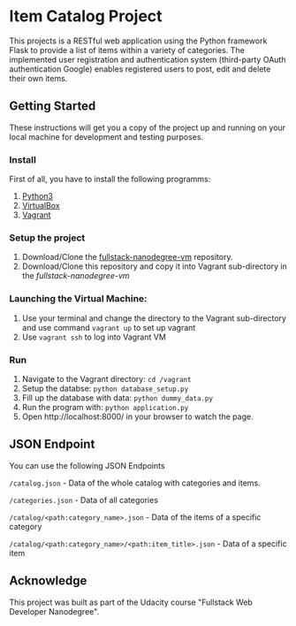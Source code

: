 # Item Catalog Project
This projects is a RESTful web application using the Python framework Flask to provide a list of items within a variety of categories. The implemented user registration and authentication system (third-party OAuth authentication Google) enables registered users to post, edit and delete their own items.

## Getting Started

These instructions will get you a copy of the project up and running on your local machine for development and testing purposes. 

### Install

First of all, you have to install the following programms: 
1. [Python3](https://www.python.org/downloads)
2. [VirtualBox](https://www.virtualbox.org/wiki/Downloads)
3. [Vagrant](https://www.vagrantup.com/downloads.html)

### Setup the project
1. Download/Clone the [fullstack-nanodegree-vm](https://github.com/udacity/fullstack-nanodegree-vm) repository.
3. Download/Clone this repository and copy it into Vagrant sub-directory in the *fullstack-nanodegree-vm* 

### Launching the Virtual Machine:
  1. Use your terminal and change the directory to the Vagrant sub-directory and use command `vagrant up` to set up vagrant
  2. Use `vagrant ssh` to log into Vagrant VM

### Run
1. Navigate to the Vagrant directory: `cd /vagrant`
2. Setup the databse: `python database_setup.py`
2. Fill up the database with data: `python dummy_data.py`
3. Run the program with: `python application.py`
4. Open http://localhost:8000/ in your browser to watch the page. 

## JSON Endpoint
You can use the following JSON Endpoints

`/catalog.json` - Data of the whole catalog with categories and items. 

`/categories.json` - Data of all categories

`/catalog/<path:category_name>.json` - Data of the items of a specific category

`/catalog/<path:category_name>/<path:item_title>.json` - Data of a specific item

## Acknowledge

This project was built as part of the Udacity course "Fullstack Web Developer Nanodegree". 